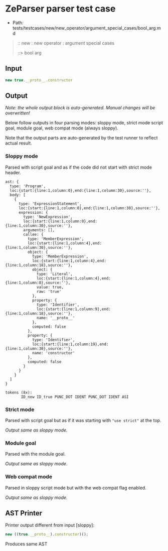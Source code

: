 # ZeParser parser test case

- Path: tests/testcases/new/new_operator/argument_special_cases/bool_arg.md

> :: new : new operator : argument special cases
>
> ::> bool arg

## Input

`````js
new true.__proto__.constructor
`````

## Output

_Note: the whole output block is auto-generated. Manual changes will be overwritten!_

Below follow outputs in four parsing modes: sloppy mode, strict mode script goal, module goal, web compat mode (always sloppy).

Note that the output parts are auto-generated by the test runner to reflect actual result.

### Sloppy mode

Parsed with script goal and as if the code did not start with strict mode header.

`````
ast: {
  type: 'Program',
  loc:{start:{line:1,column:0},end:{line:1,column:30},source:''},
  body: [
    {
      type: 'ExpressionStatement',
      loc:{start:{line:1,column:0},end:{line:1,column:30},source:''},
      expression: {
        type: 'NewExpression',
        loc:{start:{line:1,column:0},end:{line:1,column:30},source:''},
        arguments: [],
        callee: {
          type: 'MemberExpression',
          loc:{start:{line:1,column:4},end:{line:1,column:30},source:''},
          object: {
            type: 'MemberExpression',
            loc:{start:{line:1,column:4},end:{line:1,column:18},source:''},
            object: {
              type: 'Literal',
              loc:{start:{line:1,column:4},end:{line:1,column:8},source:''},
              value: true,
              raw: 'true'
            },
            property: {
              type: 'Identifier',
              loc:{start:{line:1,column:9},end:{line:1,column:18},source:''},
              name: '__proto__'
            },
            computed: false
          },
          property: {
            type: 'Identifier',
            loc:{start:{line:1,column:19},end:{line:1,column:30},source:''},
            name: 'constructor'
          },
          computed: false
        }
      }
    }
  ]
}

tokens (8x):
       ID_new ID_true PUNC_DOT IDENT PUNC_DOT IDENT ASI
`````

### Strict mode

Parsed with script goal but as if it was starting with `"use strict"` at the top.

_Output same as sloppy mode._

### Module goal

Parsed with the module goal.

_Output same as sloppy mode._

### Web compat mode

Parsed in sloppy script mode but with the web compat flag enabled.

_Output same as sloppy mode._

## AST Printer

Printer output different from input [sloppy]:

````js
new ((true.__proto__).constructor)();
````

Produces same AST
